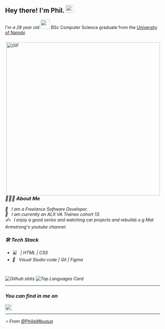 <h2> Hey there! I'm Phil. <img src="https://github.com/souvikguria98/souvikguria98/blob/master/Hi.gif" width="25"></h2>

<p><em>
I'm a 28 year old <img src="https://media.giphy.com/media/WUlplcMpOCEmTGBtBW/giphy.gif" width="30"> </em> BSc Computer Science graduate from the <a href="https://www.uonbi.ac.ke/">University of Nairobi</a> 
</p>

<p><em></p>

<img align="right" alt="GIF" src="https://media.giphy.com/media/13HgwGsXF0aiGY/giphy.gif" width="500"/>

<h3> 👨🏻‍💻 About Me </h3>

💼 &nbsp; I am a Freelance Software Developer. </br>
💼 &nbsp; I am currently an ALX VA Trainee cohort 13. </br>
✍️ &nbsp; I enjoy a good series and watching car projects and rebuilds e.g Mat Armstrong's youtube channel.

<h3>🛠 Tech Stack</h3>

- 💻 &nbsp; | HTML | CSS 
- 🔧 &nbsp; Visual Studio code | Git | Figma

<br>

![Github stats](https://github-readme-stats.vercel.app/api?username=PhilipMbugua&show_icons=true&theme=merko&hide=["contribs","issues"])
![Top Languages Card](https://github-readme-stats.vercel.app/api/top-langs/?username=PhilipMbugua&layout=compact)

---

### You can find in me on 
[<img align="left" alt="philipmbugua | LinkedIn" width="22px" src="https://cdn.jsdelivr.net/npm/simple-icons@v3/icons/linkedin.svg" />][linkedin]


[linkedin]: https://www.linkedin.com/in/philipmbugua/

<br>

---

⭐️ From [@PhilipMbugua](https://github.com/PhilipMbugua)

